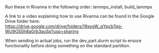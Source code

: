 Run these in Rivanna in the following order: lammps_install, build_lammps

A link to a video explaining how to use Rivanna can be found in the Google Drive folder here: https://drive.google.com/drive/folders/19xosW_gYpcb7qg-WU9OS5h8aGrb3auSp?usp=sharing

When sending in actual jobs, run the dev_part.slurm script to ensure functionality before doing something on the standard partition.
